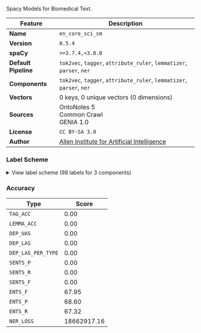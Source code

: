 Spacy Models for Biomedical Text.

| Feature | Description |
| --- | --- |
| **Name** | `en_core_sci_sm` |
| **Version** | `0.5.4` |
| **spaCy** | `>=3.7.4,<3.8.0` |
| **Default Pipeline** | `tok2vec`, `tagger`, `attribute_ruler`, `lemmatizer`, `parser`, `ner` |
| **Components** | `tok2vec`, `tagger`, `attribute_ruler`, `lemmatizer`, `parser`, `ner` |
| **Vectors** | 0 keys, 0 unique vectors (0 dimensions) |
| **Sources** | OntoNotes 5<br>Common Crawl<br>GENIA 1.0 |
| **License** | `CC BY-SA 3.0` |
| **Author** | [Allen Institute for Artificial Intelligence](https://allenai.github.io/SciSpaCy/) |

### Label Scheme

<details>

<summary>View label scheme (98 labels for 3 components)</summary>

| Component | Labels |
| --- | --- |
| **`tagger`** | `$`, `''`, `,`, `-LRB-`, `-RRB-`, `.`, `:`, `ADD`, `AFX`, `CC`, `CD`, `DT`, `EX`, `FW`, `HYPH`, `IN`, `JJ`, `JJR`, `JJS`, `LS`, `MD`, `NFP`, `NN`, `NNP`, `NNPS`, `NNS`, `PDT`, `POS`, `PRP`, `PRP$`, `RB`, `RBR`, `RBS`, `RP`, `SYM`, `TO`, `UH`, `VB`, `VBD`, `VBG`, `VBN`, `VBP`, `VBZ`, `WDT`, `WP`, `WP$`, `WRB`, `XX`, ```` |
| **`parser`** | `ROOT`, `acl`, `acl:relcl`, `acomp`, `advcl`, `advmod`, `amod`, `amod@nmod`, `appos`, `attr`, `aux`, `auxpass`, `case`, `cc`, `cc:preconj`, `ccomp`, `compound`, `compound:prt`, `conj`, `cop`, `csubj`, `dative`, `dep`, `det`, `det:predet`, `dobj`, `expl`, `intj`, `mark`, `meta`, `mwe`, `neg`, `nmod`, `nmod:npmod`, `nmod:poss`, `nmod:tmod`, `nsubj`, `nsubjpass`, `nummod`, `parataxis`, `pcomp`, `pobj`, `preconj`, `predet`, `prep`, `punct`, `quantmod`, `xcomp` |
| **`ner`** | `ENTITY` |

</details>

### Accuracy

| Type | Score |
| --- | --- |
| `TAG_ACC` | 0.00 |
| `LEMMA_ACC` | 0.00 |
| `DEP_UAS` | 0.00 |
| `DEP_LAS` | 0.00 |
| `DEP_LAS_PER_TYPE` | 0.00 |
| `SENTS_P` | 0.00 |
| `SENTS_R` | 0.00 |
| `SENTS_F` | 0.00 |
| `ENTS_F` | 67.95 |
| `ENTS_P` | 68.60 |
| `ENTS_R` | 67.32 |
| `NER_LOSS` | 18662917.16 |